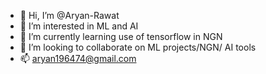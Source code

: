 - 👋 Hi, I’m @Aryan-Rawat
- 👀 I’m interested in ML and AI 
- 🌱 I’m currently learning use of tensorflow in NGN
- 💞️ I’m looking to collaborate on ML projects/NGN/ AI tools
- 📫 aryan196474@gmail.com

<!---
Aryan-Rawat/Aryan-Rawat is a ✨ special ✨ repository because its `README.md` (this file) appears on your GitHub profile.
You can click the Preview link to take a look at your changes.
--->
